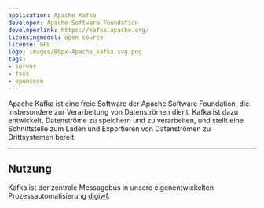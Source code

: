 ```yaml
---
application: Apache Kafka
developer: Apache Software Foundation 
developerlink: https://kafka.apache.org/ 
licensingmodel: open source
license: GPL
logo: images/80px-Apache_kafka.svg.png
tags:
- server
- foss
- opencore
---
```

Apache Kafka ist eine freie Software der Apache Software Foundation, die insbesondere zur Verarbeitung von Datenströmen dient.
Kafka ist dazu entwickelt, Datenströme zu speichern und zu verarbeiten, und stellt eine Schnittstelle zum Laden und Exportieren von Datenströmen zu Drittsystemen bereit.


---

## Nutzung


Kafka ist der zentrale Messagebus in unsere eigenentwickelten Prozessautomatisierung [digiwf](digiwf).

